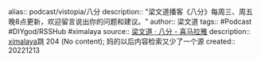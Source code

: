 alias:: podcast/vistopia/八分
description:: "梁文道播客《八分》每周三、周五晚8点更新，欢迎留言说出你的问题和建议。"
author:: 梁文道
tags:: #Podcast #DIYgod/RSSHub #ximalaya
source:: [梁文道 · 八分 - 喜马拉雅](https://www.ximalaya.com/album/51101122)
description:: [ximalaya](https://www.ximalaya.com/album/51101122.xml)跳 204 (No content); 妈的以后内容检索又少了一个源
created:: 20221213
